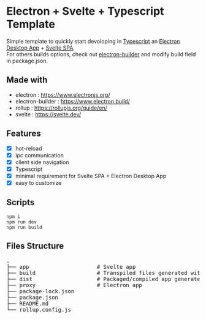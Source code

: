 # Electron + Svelte + Typescript Template

Simple template to quickly start devoloping in [Typescript](https://www.typescriptlang.org/) an
[Electron Desktop App](https://www.electronjs.org/) + [Svelte SPA](https://svelte.dev/).  
For others builds options, check out [electron-builder](https://www.electron.build/) and modify build field in package.json.

## Made with

- electron : https://www.electronjs.org/
- electron-builder : https://www.electron.build/
- rollup : https://rollupjs.org/guide/en/
- svelte : https://svelte.dev/

## Features

- [x] hot-reload
- [x] ipc communication
- [x] client side navigation
- [x] Typescript
- [x] minimal requirement for Svelte SPA + Electron Desktop App
- [x] easy to customize

## Scripts

```
npm i
npm run dev
npm run build
```

## Files Structure

<pre>
.   
├── app                     # Svelte app    
├── build                   # Transpiled files generated with "npm run dev"  
├── dist                    # Packaged/compiled app generated with "npm run build"     
├── proxy                   # Electron app   
├── package-lock.json                      
├── package.json                      
├── README.md                      
└── rollup.config.js   
</pre>
